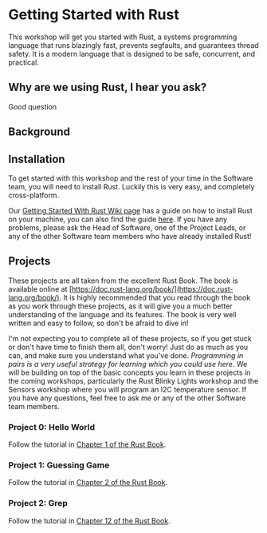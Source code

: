 # Getting Started with Rust

This workshop will get you started with Rust, a systems programming language that runs blazingly fast, prevents segfaults, and guarantees thread safety. It is a modern language that is designed to be safe, concurrent, and practical.

## Why are we using Rust, I hear you ask?

Good question

## Background

## Installation

To get started with this workshop and the rest of your time in the Software team, you will need to install Rust. Luckily this is very easy, and completely cross-platform.

Our [Getting Started With Rust Wiki page](https://github.com/Hyp-ed/hyped-2025/wiki/Getting-Started-with-Rust) has a guide on how to install Rust on your machine, you can also find the guide [here](./install_guide.md). If you have any problems, please ask the Head of Software, one of the Project Leads, or any of the other Software team members who have already installed Rust!

## Projects

These projects are all taken from the excellent Rust Book. The book is available online at [https://doc.rust-lang.org/book/](https://doc.rust-lang.org/book/). It is highly recommended that you read through the book as you work through these projects, as it will give you a much better understanding of the language and its features. The book is very well written and easy to follow, so don't be afraid to dive in!

I'm not expecting you to complete all of these projects, so if you get stuck or don't have time to finish them all, don't worry! Just do as much as you can, and make sure you understand what you've done. _Programming in pairs is a very useful strategy for learning which you could use here_. We will be building on top of the basic concepts you learn in these projects in the coming workshops, particularly the Rust Blinky Lights workshop and the Sensors workshop where you will program an I2C temperature sensor. If you have any questions, feel free to ask me or any of the other Software team members.

### Project 0: Hello World

Follow the tutorial in [Chapter 1 of the Rust Book](https://doc.rust-lang.org/book/ch01-02-hello-world.html).

### Project 1: Guessing Game

Follow the tutorial in [Chapter 2 of the Rust Book](https://doc.rust-lang.org/book/ch02-00-guessing-game-tutorial.html).

### Project 2: Grep

Follow the tutorial in [Chapter 12 of the Rust Book](https://doc.rust-lang.org/book/ch12-00-an-io-project.html).
